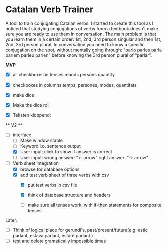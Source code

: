 # Catalan Verb Trainer
A tool to train conjugating Catalan verbs.
I started to create this tool as I noticed that studying conjugations of verbs from a textbook doesn't make sure you are ready to use them in conversation.
The main problem is that you learn them in a certain order: 1st, 2nd, 3rd person singular and then 1st, 2nd, 3rd person plural.
In conversation you need to know a specific conjugation on the spot, without mentally going through: "parlo parles parla parlem parleu parlen" before knowing the 3rd person plural of "parlar".


**MVP**
- [x] all checkboxes in
	tenses
	moods
	persons
	quantity
	
 - [x] checkboxes in columns
	 temps, persones, modes, quantitats
 - [x] make dice

 - [x]  Make the dice roll

 - [x] Teksten kloppend: 

** V2 **
- [ ] interface
	- [ ] 	Make window stable
	- [ ] 	Keyword i.o. sentence output
 	- [x] 	User input: click to show if answer is correct
	- [ ] 	User input: wrong answer: "<- arrow" right answer: "-> arrow"
- [ ] Verb sheet integration
	- [x] browse for database options
 	- [x] add test verb sheet of three verbs with csv
        - [x] put test verbs in csv file
        - [x] think of database structure and headers
        - [ ] make sure all tenses work, with if-then statements for composite tenses


Later:
- [ ] Think of logical place for gerundi's, past/present/future(e.g. estic parlant, estava parlant, estaré parlant )
- [ ] test and delete gramatically impossible times
